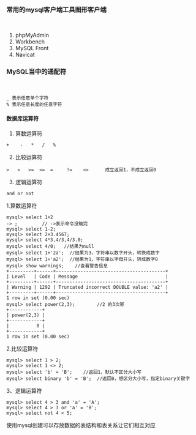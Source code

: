 ### 常用的mysql客户端工具图形客户端

<br/>

1) phpMyAdmin
2) Workbench
3) MySQL Front
4) Navicat 

### MySQL当中的通配符

<br/>

```shell
_ 表示任意单个字符
% 表示任意长度的任意字符
```

#### 数据库运算符

1) 算数运算符
```shell
+    -   *   /   % 
```
2) 比较运算符
```shell
>   <   >=  <=  =     !=    <>      成立返回1，不成立返回0
```
3) 逻辑运算符
```shell
and or not
```

1.算数运算符
```shell
mysql> select 1+2
-> ;         // ->表示命令没输完
mysql> select 1-2;
mysql> select 2+3.4567;
mysql> select 4*3,4/3,4/3.0;
mysql> select 4/0;   //结果为null
mysql> select 1+'2a';  //结果为3，字符串以数字开头，转换成数字
mysql> select 1+'a2';  //结果为1，字符串以字母开头，转成数字0
mysql> show warnings;    //查看警告信息
+---------+------+----------------------------------------+
| Level   | Code | Message                                |
+---------+------+----------------------------------------+
| Warning | 1292 | Truncated incorrect DOUBLE value: 'a2' |
+---------+------+----------------------------------------+
1 row in set (0.00 sec)
mysql> select power(2,3);        //2 的3次幂
+------------+
| power(2,3) |
+------------+
|          8 |
+------------+
1 row in set (0.00 sec)
```

2.比较运算符
```shell
mysql> select 1 > 2;
mysql> select 1 <> 2;
mysql> select 'b' = 'B';    //返回1，默认不区分大小写
mysql> select binary 'b' = 'B';  //返回0，想区分大小写，指定binary关键字
```

3、逻辑运算符
```shell
mysql> select 4 > 3 and 'a' = 'A';
mysql> select 4 > 3 or 'a' = 'B';
mysql> select not 4 < 5;    
```

使用mysql创建可以存放数据的表结构和表关系让它们相互对应


